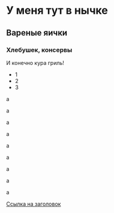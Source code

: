 # У меня тут в нычке
## Вареные яички
### Хлебушек, консервы
И конечно кура гриль!

- 1
- 2
- 3

а

а

а

а

а

а

а

а

а


[Ссылка на заголовок](#у-меня-тут-в-нычке)
